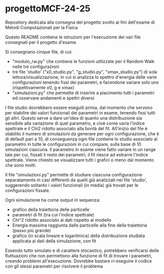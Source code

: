 # progettoMCF-24-25
Repository dedicata alla consegna del progetto svolto ai fini dell'esame di Metodi Computazionali per la Fisica

Questo README contiene le istruzioni per l'esecuzione dei vari file consegnati per il progetto d'esame.

Si consegnano cinque file, di cui:
- "modulo_rw.py" che contiene le funzioni utilizzate per il Random Walk nelle tre configurazioni
- tre file 'studio' ("x0_studio.py", "g_studio.py", "xmax_studio.py") di sola lettura/visualizzazione, in cui si analizza lo spettro d'energia delle varie configurazioni tenendo fissi dei parametri, e facendone variare solo uno (rispettivamente x0, g e xmax)
- "simulazioni.py" che permette di inserire a piacimento tutti i parametri ed osservare andamenti e spettri diversi

I file studio dovrebbero essere eseguiti prima, dal momento che servono per stabilire dei valori funzionali dei parametri in esame, tenendo fissi tutti gli altri. Questo serve a dare un'idea di quanto una distribuzione sia sensibile alla variazione di quel parametro, e cioè come varia l'indice spettrale e il Chi2 ridotto associato alla bontà del fit.
All'inizio del file è stabilito il numero di simulazioni da generare per ogni configurazione, che è di default pari a 10, di conseguenza ogni file contiene lo studio associato al parametro in tutte le configurazioni in cui compare, sulla base di 10 simulazioni ciascuna.
Il parametro in esame viene fatto variare in un range tale per cui, fissati il resto dei parametri, il fit riesce ad estrarre l'indice spettrale.
Viene chiesto se visualizzare tutti i grafici o meno dal momento che sono molti.

Il file "simulazioni.py" permette di studiare ciascuna configurazione separatamente in casi differenti da quelli già analizzati nei file 'studio', suggerendo soltanto i valori funzionali (in media) già trovati per le configurazioni fissate.

Ogni simulazione ha come output in sequenza:
- grafico della traiettoria delle particelle
- parametri di fit (tra cui l'indice spettrale)
- Chi^2 ridotto associato ai dati rispetto al modello
- Energia massima raggiunta dalle particelle alla fine della traiettoria (passo più grande)
- grafico (in scala lineare e logaritmica) della distribuzione studiata applicata ai dati della simulazione, con fit


Essendo tutto simulato e di carattere stocastico, potrebbero verificarsi delle fluttuazioni che non permettono alla funzione di fit di trovare i parametri, creando problemi all'esecuzione. Dovrebbe bastare ri-eseguire il codice con gli stessi parametri per risolvere il problema
